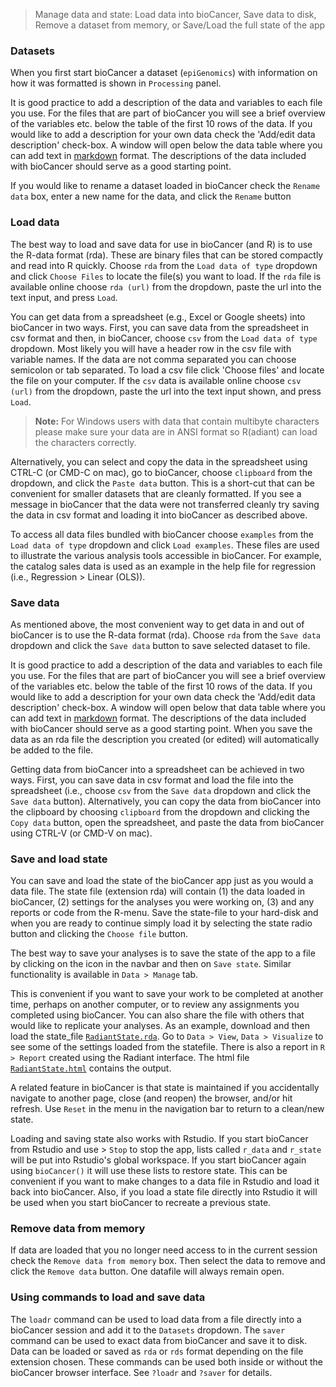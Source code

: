 > Manage data and state: Load data into bioCancer, Save data to disk, Remove a dataset from memory, or Save/Load the full state of the app


### Datasets

When you first start bioCancer a dataset (`epiGenomics`) with information on how it was formatted is shown in `Processing` panel.

It is good practice to add a description of the data and variables to each file you use. For the files that are part of bioCancer you will see a brief overview of the variables etc. below the table of the first 10 rows of the data. If you would like to add a description for your own data check the 'Add/edit data description' check-box. A window will open below the data table where you can add text in
<a href="http://rmarkdown.rstudio.com/authoring_pandoc_markdown.html" target="_blank">markdown</a> format. The descriptions of the data included with bioCancer should serve as a good starting point.

If you would like to rename a dataset loaded in bioCancer check the `Rename data` box, enter a new name for the data, and click the `Rename` button

### Load data

The best way to load and save data for use in bioCancer (and R) is to use the R-data format (rda). These are binary files that can be stored compactly and read into R quickly. Choose `rda` from the `Load data of type` dropdown and click `Choose Files` to locate the file(s) you want to load. If the `rda` file is available online choose `rda (url)` from the dropdown, paste the url into the text input, and press `Load`.

You can get data from a spreadsheet (e.g., Excel or Google sheets) into bioCancer in two ways. First, you can save data from the spreadsheet in csv format and then, in bioCancer, choose `csv` from the `Load data of type` dropdown. Most likely you will have a header row in the csv file with variable names. If the data are not comma separated you can choose semicolon or tab separated. To load a csv file click 'Choose files' and locate the file on your computer. If the `csv` data is available online choose `csv (url)` from the dropdown, paste the url into the text input shown, and press `Load`.

> **Note:** For Windows users with data that contain multibyte characters please make sure your data are in ANSI format so R(adiant) can load the characters correctly.

Alternatively, you can select and copy the data in the spreadsheet using CTRL-C (or CMD-C on mac), go to bioCancer, choose `clipboard` from the dropdown, and click the `Paste data` button. This is a short-cut that can be convenient for smaller datasets that are cleanly formatted. If you see a message in bioCancer that the data were not transferred cleanly try saving the data in csv format and loading it into bioCancer as described above.

To access all data files bundled with bioCancer choose `examples` from the `Load data of type` dropdown and click `Load examples`. These files are used to illustrate the various analysis tools accessible in bioCancer. For example, the catalog sales data is used as an example in the help file for regression (i.e., Regression > Linear (OLS)).

### Save data

As mentioned above, the most convenient way to get data in and out of bioCancer is to use the R-data format (rda). Choose `rda` from the `Save data` dropdown and click the `Save data` button to save selected dataset to file.

It is good practice to add a description of the data and variables to each file you use. For the files that are part of bioCancer you will see a brief overview of the variables etc. below the table of the first 10 rows of the data. If you would like to add a description for your own data check the 'Add/edit data description' check-box. A window will open below that data table where you can add text in
<a href="http://rmarkdown.rstudio.com/authoring_pandoc_markdown.html" target="_blank">markdown</a> format. The descriptions of the data included with bioCancer should serve as a good starting point. When you save the data as an rda file the description you created (or edited) will automatically be added to the file.

Getting data from bioCancer into a spreadsheet can be achieved in two ways. First, you can save data in csv format and load the file into the spreadsheet (i.e., choose `csv` from the `Save data` dropdown and click the `Save data` button). Alternatively, you can copy the data from bioCancer into the clipboard by choosing `clipboard` from the dropdown and clicking the `Copy data` button, open the spreadsheet, and paste the data from bioCancer using CTRL-V (or CMD-V on mac).

### Save and load state

You can save and load the state of the bioCancer app just as you would a data file. The state file (extension rda) will contain (1) the data loaded in bioCancer, (2) settings for the analyses you were working on, (3) and any reports or code from the R-menu. Save the state-file to your hard-disk and when you are ready to continue simply load it by selecting the state radio button and clicking the `Choose file` button.

The best way to save your analyses is to save the state of the app to a file by clicking on the <i title='Save' class='fa fa-save'></i> icon in the navbar and then on `Save state`. Similar functionality is available in `Data > Manage` tab.

This is convenient if you want to save your work to be completed at another time, perhaps on another computer, or to review any assignments you completed using bioCancer. You can also share the file with others that would like to replicate your analyses. As an example, download and then load the state_file [`RadiantState.rda`](https://vnijs.github.io/radiant/examples/RadiantState.rda). Go to `Data > View`, `Data > Visualize` to see some of the settings loaded from the statefile. There is also a report in `R > Report` created using the Radiant interface. The html file <a href="https://vnijs.github.io/radiant/examples/RadiantState.html" target="_blank">`RadiantState.html`</a> contains the output.

A related feature in bioCancer is that state is maintained if you accidentally navigate to another page, close (and reopen) the browser, and/or hit refresh. Use `Reset` in the <i title='Power off' class='fa fa-power-off'></i> menu in the navigation bar to return to a clean/new state.

Loading and saving state also works with Rstudio. If you start bioCancer from Rstudio and use <i title='Power off' class='fa fa-power-off'></i> > `Stop` to stop the app, lists called `r_data` and `r_state` will be put into Rstudio's global workspace. If you start bioCancer again using `bioCancer()` it will use these lists to restore state. This can be convenient if you want to make changes to a data file in Rstudio and load it back into bioCancer. Also, if you load a state file directly into Rstudio it will be used when you start bioCancer to recreate a previous state.

### Remove data from memory

If data are loaded that you no longer need access to in the current session check the `Remove data from memory` box. Then select the data to remove and click the `Remove data` button. One datafile will always remain open.

### Using commands to load and save data

The `loadr` command can be used to load data from a file directly into a bioCancer session and add it to the `Datasets` dropdown. The `saver` command can be used to exact data from bioCancer and save it to disk. Data can be loaded or saved as `rda` or `rds` format depending on the file extension chosen. These commands can be used both inside or without the bioCancer browser interface. See `?loadr` and `?saver` for details.
